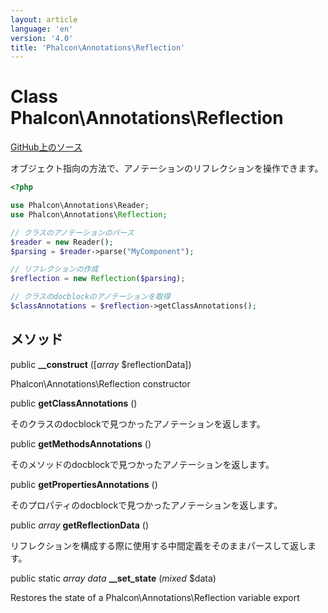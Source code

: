 ```yaml
---
layout: article
language: 'en'
version: '4.0'
title: 'Phalcon\Annotations\Reflection'
---
```

# Class **Phalcon\Annotations\Reflection**

<a href="https://github.com/phalcon/cphalcon/tree/v4.0.0/phalcon/annotations/reflection.zep" class="btn btn-default btn-sm">GitHub上のソース</a>

オブジェクト指向の方法で、アノテーションのリフレクションを操作できます。

```php
<?php

use Phalcon\Annotations\Reader;
use Phalcon\Annotations\Reflection;

// クラスのアノテーションのパース
$reader = new Reader();
$parsing = $reader->parse("MyComponent");

// リフレクションの作成
$reflection = new Reflection($parsing);

// クラスのdocblockのアノテーションを取得
$classAnnotations = $reflection->getClassAnnotations();

```

## メソッド

public **__construct** ([*array* $reflectionData])

Phalcon\Annotations\Reflection constructor

public **getClassAnnotations** ()

そのクラスのdocblockで見つかったアノテーションを返します。

public **getMethodsAnnotations** ()

そのメソッドのdocblockで見つかったアノテーションを返します。

public **getPropertiesAnnotations** ()

そのプロパティのdocblockで見つかったアノテーションを返します。

public *array* **getReflectionData** ()

リフレクションを構成する際に使用する中間定義をそのままパースして返します。

public static *array data* **__set_state** (*mixed* $data)

Restores the state of a Phalcon\Annotations\Reflection variable export